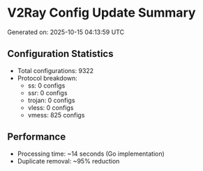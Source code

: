 # V2Ray Config Update Summary
Generated on: 2025-10-15 04:13:59 UTC

## Configuration Statistics
- Total configurations: 9322
- Protocol breakdown:
  - ss: 0 configs
  - ssr: 0 configs
  - trojan: 0 configs
  - vless: 0 configs
  - vmess: 825 configs

## Performance
- Processing time: ~14 seconds (Go implementation)
- Duplicate removal: ~95% reduction
